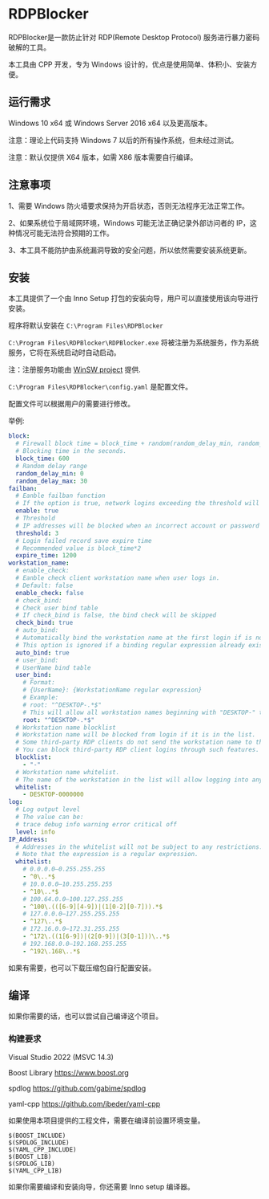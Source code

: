 # RDPBlocker

RDPBlocker是一款防止针对 RDP(Remote Desktop Protocol) 服务进行暴力密码破解的工具。

本工具由 CPP 开发，专为 Windows 设计的，优点是使用简单、体积小、安装方便。


## 运行需求
Windows 10 x64 或 Windows Server 2016 x64 以及更高版本。

注意：理论上代码支持 Windows 7 以后的所有操作系统，但未经过测试。

注意：默认仅提供 X64 版本，如需 X86 版本需要自行编译。


## 注意事项

1、需要 Windows 防火墙要求保持为开启状态，否则无法程序无法正常工作。

2、如果系统位于局域网环境，Windows 可能无法正确记录外部访问者的 IP，这种情况可能无法符合预期的工作。

3、本工具不能防护由系统漏洞导致的安全问题，所以依然需要安装系统更新。


## 安装
本工具提供了一个由 Inno Setup 打包的安装向导，用户可以直接使用该向导进行安装。

程序将默认安装在 ```C:\Program Files\RDPBlocker```

```C:\Program Files\RDPBlocker\RDPBlocker.exe``` 将被注册为系统服务，作为系统服务，它将在系统启动时自动启动。

注：注册服务功能由 [WinSW project](https://github.com/winsw/winsw) 提供.

```C:\Program Files\RDPBlocker\config.yaml```  是配置文件。

配置文件可以根据用户的需要进行修改。

举例:

```yaml
block:
  # Firewall block time = block_time + random(random_delay_min, random_delay_max)
  # Blocking time in the seconds.
  block_time: 600
  # Random delay range
  random_delay_min: 0
  random_delay_max: 30
failban:
  # Eanble failban function
  # If the option is true, network logins exceeding the threshold will be blocked.
  enable: true
  # Threshold
  # IP addresses will be blocked when an incorrect account or password is entered within a specified period of time greater than a threshold value.
  threshold: 3
  # Login failed record save expire time
  # Recommended value is block_time*2
  expire_time: 1200
workstation_name:
  # enable_check:
  # Eanble check client workstation name when user logs in.
  # Default: false
  enable_check: false
  # check_bind:
  # Check user bind table
  # If check_bind is false, the bind check will be skipped
  check_bind: true
  # auto_bind:
  # Automatically bind the workstation name at the first login if is not in the bind table.
  # This option is ignored if a binding regular expression already exists for the login username.
  auto_bind: true
  # user_bind:
  # UserName bind table
  user_bind:
    # Format:
    # {UserName}: {WorkstationName regular expression}
    # Example:
    # root: "^DESKTOP-.*$"
    # This will allow all workstation names beginning with "DESKTOP-" to login.
    root: "^DESKTOP-.*$"
  # Workstation name blocklist
  # Workstation name will be blocked from login if it is in the list.
  # Some third-party RDP clients do not send the workstation name to the server.
  # You can block third-party RDP client logins through such features.
  blocklist:
    - "-"
  # Workstation name whitelist.
  # The name of the workstation in the list will allow logging into any account.
  whitelist:
    - DESKTOP-0000000
log:
  # Log output level
  # The value can be:
  # trace debug info warning error critical off
  level: info
IP_Address:
  # Addresses in the whitelist will not be subject to any restrictions.
  # Note that the expression is a regular expression.
  whitelist:
    # 0.0.0.0–0.255.255.255
    - ^0\..*$
    # 10.0.0.0–10.255.255.255
    - ^10\..*$
    # 100.64.0.0–100.127.255.255
    - ^100\.(([6-9][4-9])|(1[0-2][0-7])).*$
    # 127.0.0.0–127.255.255.255
    - ^127\..*$
    # 172.16.0.0–172.31.255.255
    - ^172\.((1[6-9])|(2[0-9])|(3[0-1]))\..*$
    # 192.168.0.0–192.168.255.255
    - ^192\.168\..*$

```

如果有需要，也可以下载压缩包自行配置安装。


## 编译
如果你需要的话，也可以尝试自己编译这个项目。


### 构建要求
Visual Studio 2022 (MSVC 14.3)

Boost Library https://www.boost.org

spdlog https://github.com/gabime/spdlog

yaml-cpp https://github.com/jbeder/yaml-cpp

如果使用本项目提供的工程文件，需要在编译前设置环境变量。
```
$(BOOST_INCLUDE)
$(SPDLOG_INCLUDE)
$(YAML_CPP_INCLUDE)
$(BOOST_LIB)
$(SPDLOG_LIB)
$(YAML_CPP_LIB)
```

如果你需要编译和安装向导，你还需要 Inno setup 编译器。

